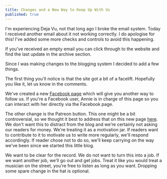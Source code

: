 ```yaml
---
title: Changes and a New Way to Keep Up With Us
published: true
---
```


I'm experiencing Deja  Vu, not that long  ago I broke the email  system. Today I
received another email about it not  working correctly. I do apologise for this!
I've added some more checks and controls to avoid this happening.

If you've received an empty email you can click through to the website and find
the last update in the archive section.

Since I was making changes to the blogging system I decided to add a few
things.
<!--more-->

The first thing you'll notice is that the site got a bit of a facelift.
Hopefully you like it, let us know in the comments.

We've created a  new [Facebook page](https://web.facebook.com/SVTaleisin/) which
will give you another  way to follow us. If you're a Facebook  user, Annie is in
charge of this page so you can interact with her directly via the Facebook page.

The  other   change  is   the  Patreon   button.  This  one   might  be   a  bit
controversial,  so  we  thought  it  best  to address  that  on  this  new  page
[here](http://taleisin.com/patreon/). We  don't want  this to distract  from the
blog and we're certainly not asking our  readers for money. We're treating it as
a motivation jar.  If readers want to  contribute to it to motivate  us to write
more regularly, we'll  respond accordingly. If reader chose not  to do so, we'll
keep carrying on the way we've been since we started this little blog.

We want to be clear  for the record. We do not want to turn  this into a job. If
we want another job, we'll go out and  get jobs. Treat it like you would treat a
musician on the street, you're free to listen as long as you want. Dropping some
spare change in the hat is optional.
